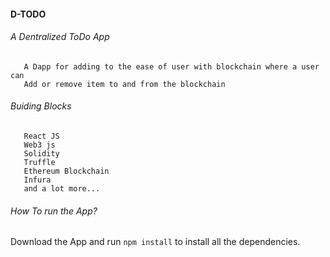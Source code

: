 ####        D-TODO
###### A Dentralized ToDo App
       A Dapp for adding to the ease of user with blockchain where a user can 
       Add or remove item to and from the blockchain
###### Buiding Blocks
       React JS
       Web3 js
       Solidity
       Truffle
       Ethereum Blockchain
       Infura
       and a lot more...
 ###### How To run the App?
 Download the App and run 
        <code>npm install</code> to install all the dependencies.
       
       
      
